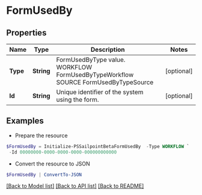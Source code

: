 # FormUsedBy
## Properties

Name | Type | Description | Notes
------------ | ------------- | ------------- | -------------
**Type** | **String** | FormUsedByType value.  WORKFLOW FormUsedByTypeWorkflow SOURCE FormUsedByTypeSource | [optional] 
**Id** | **String** | Unique identifier of the system using the form. | [optional] 

## Examples

- Prepare the resource
```powershell
$FormUsedBy = Initialize-PSSailpointBetaFormUsedBy  -Type WORKFLOW `
 -Id 00000000-0000-0000-0000-000000000000
```

- Convert the resource to JSON
```powershell
$FormUsedBy | ConvertTo-JSON
```

[[Back to Model list]](../README.md#documentation-for-models) [[Back to API list]](../README.md#documentation-for-api-endpoints) [[Back to README]](../README.md)

